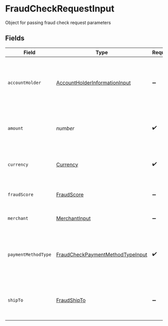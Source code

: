 # FraudCheckRequestInput

Object for passing fraud check request parameters


## Fields

| Field                                                                                       | Type                                                                                        | Required                                                                                    | Description                                                                                 | Example                                                                                     |
| ------------------------------------------------------------------------------------------- | ------------------------------------------------------------------------------------------- | ------------------------------------------------------------------------------------------- | ------------------------------------------------------------------------------------------- | ------------------------------------------------------------------------------------------- |
| `accountHolder`                                                                             | [AccountHolderInformationInput](../../models/shared/accountholderinformationinput.md)       | :heavy_minus_sign:                                                                          | Information about the card Account Holder for which fraud checking is performed.            |                                                                                             |
| `amount`                                                                                    | *number*                                                                                    | :heavy_check_mark:                                                                          | Specifies the monetary value of the transaction performed.                                  | 1234                                                                                        |
| `currency`                                                                                  | [Currency](../../models/shared/currency.md)                                                 | :heavy_check_mark:                                                                          | Describes the currency type of the transaction                                              |                                                                                             |
| `fraudScore`                                                                                | [FraudScore](../../models/shared/fraudscore.md)                                             | :heavy_minus_sign:                                                                          | Object for Fraud Score Information                                                          |                                                                                             |
| `merchant`                                                                                  | [MerchantInput](../../models/shared/merchantinput.md)                                       | :heavy_minus_sign:                                                                          | Information about the merchant                                                              |                                                                                             |
| `paymentMethodType`                                                                         | [FraudCheckPaymentMethodTypeInput](../../models/shared/fraudcheckpaymentmethodtypeinput.md) | :heavy_check_mark:                                                                          | Object with information for Payment Method Type for  Fraud Check                            |                                                                                             |
| `shipTo`                                                                                    | [FraudShipTo](../../models/shared/fraudshipto.md)                                           | :heavy_minus_sign:                                                                          | Ship To Information used for fraud checking services.                                       |                                                                                             |